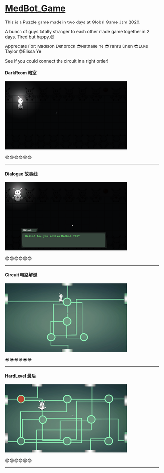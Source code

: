 # [MedBot_Game](https://victor-ma.itch.io/medbot)

This is a Puzzle game made in two days at Global Game Jam 2020.

A bunch of guys totally stranger to each other made game together in 2 days. Tired but happy.😊

Appreciate For: Madison Denbrock 😎Nathalie Ye 😎Yanru Chen 😎Luke Taylor 😎Elissa Ye 

See if you could connect the circuit in a right order!

#### DarkRoom 暗室
<p align="left">
<img src = "/images/DarkRoom.gif" width = "400">
</p>
😎😎😎😎😎😎

***

#### Dialogue 故事线
<p align="left">
<img src = "/images/Dialogues.gif" width = "400">
</p>
😎😎😎😎😎😎

***

#### Circuit 电路解谜
<p align="left">
<img src = "/images/Crashed.gif" width = "400">
</p>
😎😎😎😎😎😎

***

#### HardLevel 最后
<p align="left">
<img src = "/images/Last.gif" width = "400">
</p>
😎😎😎😎😎😎

***
